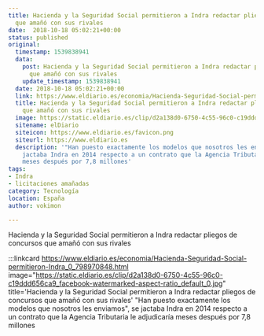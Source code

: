 ```yaml
---
title: Hacienda y la Seguridad Social permitieron a Indra redactar pliegos de concursos
  que amañó con sus rivales
date:  2018-10-18 05:02:21+00:00
status: published
original:
  timestamp: 1539838941
  data:
    post: Hacienda y la Seguridad Social permitieron a Indra redactar pliegos de concursos
      que amañó con sus rivales
    update_timestamp: 1539838941
  date: 2018-10-18 05:02:21+00:00
  link: https://www.eldiario.es/economia/Hacienda-Seguridad-Social-permitieron-Indra_0_798970848.html
  title: Hacienda y la Seguridad Social permitieron a Indra redactar pliegos de concursos
    que amañó con sus rivales
  image: https://static.eldiario.es/clip/d2a138d0-6750-4c55-96c0-c19ddd656ca9_facebook-watermarked-aspect-ratio_default_0.jpg
  sitename: elDiario
  siteicon: https://www.eldiario.es/favicon.png
  siteurl: https://www.eldiario.es
  description: '"Han puesto exactamente los modelos que nosotros les enviamos", se
    jactaba Indra en 2014 respecto a un contrato que la Agencia Tributaria le adjudicaría
    meses después por 7,8 millones'
tags:
- Indra
- licitaciones amañadas
category: Tecnología
location: España
author: vokimon

---
```

Hacienda y la Seguridad Social permitieron a Indra redactar pliegos de concursos que amañó con sus rivales

:::linkcard https://www.eldiario.es/economia/Hacienda-Seguridad-Social-permitieron-Indra_0_798970848.html image="https://static.eldiario.es/clip/d2a138d0-6750-4c55-96c0-c19ddd656ca9_facebook-watermarked-aspect-ratio_default_0.jpg" title='Hacienda y la Seguridad Social permitieron a Indra redactar pliegos de concursos que amañó con sus rivales'
    "Han puesto exactamente los modelos que nosotros les enviamos", se jactaba Indra en 2014 respecto a un contrato que la Agencia Tributaria le adjudicaría meses después por 7,8 millones

